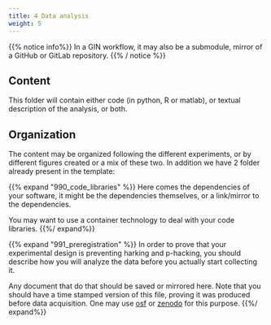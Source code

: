 ```yaml
---
title: 4 Data analysis
weight: 5
---
```


{{% notice info%}}
In a GIN workflow, it may also be a submodule,
mirror of a GitHub or GitLab repository.
{{% / notice %}}

## Content

This folder will contain either code (in python, R or
matlab), or textual description of the analysis, or both.

## Organization

The content may be organized following the different
experiments, or by different figures created or a mix of
these two. In addition we have 2 folder already present in
the template:

{{% expand "990\_code\_libraries" %}}
Here comes the
dependencies of your software, it might be the dependencies
themselves, or a link/mirror to the dependencies.

You may want to use a container technology to deal with your
code libraries.
{{%/ expand%}}

{{% expand "991\_preregistration" %}}
In order to prove that
your experimental design is preventing harking and
p-hacking, you should describe how you will analyze the data
before you actually start collecting it.

Any document that do that should be saved or mirrored here.
Note that you should have a time stamped version
of this file, proving it was produced
before data acquisition.
One may use [osf](https://osf.io/) or
[zenodo](https://zenodo.org/) for this purpose.
{{%/  expand%}}
